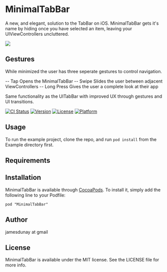 # MinimalTabBar

A new, and elegant, solution to the TabBar on iOS. 
MinimalTabBar gets it's name by hiding once you have selected an item, leaving your UIViewControllers uncluttered. 

![](http://i.imgur.com/of7jv2j.gif)


## Gestures
While minimized the user has three seperate gestures to control navigation.

-- Tap
    Opens the MinimalTabBar
-- Swipe
    Slides the user between adjacent ViewControllers
-- Long Press
    Gives the user a complete look at their app


Same functionality as the UITabBar with improved UX through gestures and UI transitions.





[![CI Status](http://img.shields.io/travis/jamesdunay@gmail.com/MinimalTabBar.svg?style=flat)](https://travis-ci.org/jamesdunay@gmail.com/MinimalTabBar)
[![Version](https://img.shields.io/cocoapods/v/MinimalTabBar.svg?style=flat)](http://cocoadocs.org/docsets/MinimalTabBar)
[![License](https://img.shields.io/cocoapods/l/MinimalTabBar.svg?style=flat)](http://cocoadocs.org/docsets/MinimalTabBar)
[![Platform](https://img.shields.io/cocoapods/p/MinimalTabBar.svg?style=flat)](http://cocoadocs.org/docsets/MinimalTabBar)

## Usage

To run the example project, clone the repo, and run `pod install` from the Example directory first.

## Requirements

## Installation

MinimalTabBar is available through [CocoaPods](http://cocoapods.org). To install
it, simply add the following line to your Podfile:

    pod "MinimalTabBar"

## Author

jamesdunay at gmail 

## License

MinimalTabBar is available under the MIT license. See the LICENSE file for more info.

